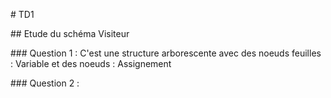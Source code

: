 # TD1

## Etude du schéma Visiteur

### Question 1 : 
C'est une structure arborescente avec des noeuds feuilles : Variable et des noeuds : Assignement

### Question 2 : 
